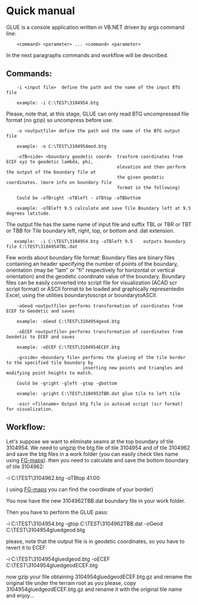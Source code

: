 # Quick manual

GLUE is a console application written in VB.NET driven by args command line:

        <command> <parameter> ... <command> <parameter>

In the next paragraphs commands and workflow will be described.
 
## Commands:

        -i <input file>  define the path and the name of the input BTG file
        
        example: -i C:\TEST\3104954.btg
        
Please, note that, at this stage, GLUE can only read BTG uncompressed file format (no gzip) so uncompress before use.
        
        -o <outputfile> define the path and the name of the BTG output file
        
        example: -o C:\TEST\3104954mod.btg
        
        -oTB<side> <boundary geodetic coord>  trasform coordinates from ECEF xyz to geodetic lambda, phi, 
                                              elevation and then perform the output of the boundary file at 
                                              the given geodetic coordinates. (more info on boundary file 
                                              format in the following)
        
        Could be -oTBright -oTBleft - oTBtop -oTBbottom 

        example: -oTBleft 9.5 calculate and save Tile Boundary left at 9.5 degrees latitude.
        
The output file has the same name of input file and suffix TBL or TBR or TBT or TBB for Tile boundary left, right, top, or 
bottom and .dat extension.

       example:  -i C:\TEST\3104954.btg -oTBleft 9.5    outputs boundary file C:\TEST\3104954TBL.dat

Few words about boundary file format: Boundary files are binary files containing an header specifying the number of points of
the boundary, orientation (may be "lam" or "fi" respectively for horizontal or vertical orientation) and the geodetic coordinate
value of the boundary.
Boundary files can be easily converted into script file for visualization (ACAD scr script format) or ASCII format to be loaded
and graphically representedin Excel, using the utilities boundarytoscript or boundarytoASCII.
        
        -oGeod <outputfile> performs transformation of coordinates from ECEF to Geodetic and saves
        
        example: -oGeod C:\TEST\3104954geod.btg
        
        -oECEF <outputfile> performs transformation of coordinates from Geodetic to ECEF and saves
        
        example: -oECEF C:\TEST\3104954ECEF.btg
        
        -g<side> <boundary file> performs the glueing of the tile border to the specified tile boundary by 
                                 inserting new points and triangles and modifying point heights to match.
        
        Could be -gright -gleft -gtop -gbottom 

        example: -gright C:\TEST\3104953TBR.dat glue tile to left tile
        
        -oscr <filename> Output btg file in autocad script (scr format) for visualization.

## Workflow:

Let's suppose we want to eliminate seams at the top boundary of tile 3104954. We need to ungzip the btg file of tile 3104954
and of tile 3104962 and save the btg files in a work folder (you can easily check tiles name using [FG-maps](https://scenery.flightgear.org/map/)).
then you need to calculate and save the bottom boundary of tile 3104962:

-i C:\TEST\3104962.btg -oTBtop 41.00
        
( using [FG-maps](https://scenery.flightgear.org/map) you can find the coordinate of your border)

You now have the new 3104962TBB.dat boundary file in your work folder.

Then you have to perform the GLUE pass:

-i C:\TEST\3104954.btg -gtop C:\TEST\3104962TBB.dat -oGeod C:\TEST\3104954gluedgeod.btg

please, note that the output file is in geodetic coordinates, so you have to revert it to ECEF:

-i C:\TEST\3104954gluedgeod.btg -oECEF C:\TEST\3104954gluedgeodECEF.btg

now gzip your file obtaining 3104954gluedgeodECEF.btg.gz and rename the original tile under the terrain root as you please,
copy 3104954gluedgeodECEF.btg.gz and rename it with the original tile name and enjoy...

